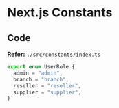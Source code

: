 # Next.js Constants

## Code

**Refer:** `./src/constants/index.ts`

```ts
export enum UserRole {
  admin = "admin",
  branch = "branch",
  reseller = "reseller",
  supplier = "supplier",
}
```
